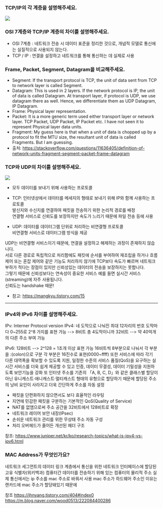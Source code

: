 ### TCP/IP의 각 계층을 설명해주세요.
![](https://s3.us-west-2.amazonaws.com/secure.notion-static.com/e67b80aa-262c-45ab-ba2d-56d1b78bcf23/Untitled.png?X-Amz-Algorithm=AWS4-HMAC-SHA256&X-Amz-Credential=AKIAT73L2G45O3KS52Y5%2F20210920%2Fus-west-2%2Fs3%2Faws4_request&X-Amz-Date=20210920T163153Z&X-Amz-Expires=86400&X-Amz-Signature=5d7b149dc161b379c8a0844efa4a46fc1d8f6f99726c5a0bc9b0f74f411e2380&X-Amz-SignedHeaders=host&response-content-disposition=filename%20%3D%22Untitled.png%22)
   

### OSI 7계층와 TCP/IP 계층의 차이를 설명해주세요.
   - OSI 7계층 : 네트워크 전송 시 데이터 표준을 정리한 것으로, 개념적 모델로 통신에는 실질적으로 사용되지 않는다.
   - TCP / IP : 연결을 설정하고 네트워크를 통해 통신하는 데 실제로 사용


### Frame, Packet, Segment, Datagram을 비교해주세요.
   - Segment: If the transport protocol is TCP, the unit of data sent from TCP to network layer is called Segment.
   - Datagram: This is used in 2 layers. If the network protocol is IP, the unit of data is called Datagram. At transport layer, if protocol is UDP, we use datagram there as well. Hence, we differentiate them as UDP Datagram, IP Datagram.
   - Frame: Physical layer representation.
   - Packet: It is a more generic term used either transport layer or network layer. TCP Packet, UDP Packet, IP Packet etc. I have not seen it to represent Physical layer data units.
   - Fragment: My guess here is that when a unit of data is chopped up by a protocol to fit the MTU size, the resultant unit of data is called Fragments. But I am guessing.
   - 출처: https://stackoverflow.com/questions/11636405/definition-of-network-units-fragment-segment-packet-frame-datagram

### TCP와 UDP의 차이를 설명해주세요.
![](https://media.vlpt.us/images/taehee-kim-dev/post/409b58b9-2d04-4cb3-bfd4-d76f8472ec99/TCP,UDP%20%EC%B0%A8%EC%9D%B4%EC%A0%90.png?w=768)
   - 모두 데이터를 보내기 위해 사용하는 프로토콜
   - TCP: 인터넷상에서 데이터를 메세지의 형태로 보내기 위해 IP와 함께 사용하는 프로토콜  
   발신지와 수신지를 연결하여 패킷을 전송하기 위한 논리적 경로를 배정  
   연결형 서비스로 신뢰도를 보장하지만 속도가 느리기 때문에 파일 전송 등에 사용

   - UDP: 데이터를 데이터그램 단위로 처리하는 비연결형 프로토콜  
   비연결형 서비스로 데이터그램 방식을 제공

   UDP는 비연결형 서비스이기 때문에, 연결을 설정하고 해제하는 과정이 존재하지 않습니다.  
   서로 다른 경로로 독립적으로 처리함에도 패킷에 순서를 부여하여 재조립을 하거나 흐름 제어 또는 혼잡 제어와 같은 기능도 처리하지 않기에 TCP보다 속도가 빠르며 네트워크 부하가 적다는 장점이 있지만 신뢰성있는 데이터의 전송을 보장하지는 못합니다.  
   그렇기 때문에 신뢰성보다는 연속성이 중요한 서비스 예를 들면 실시간 서비스(streaming)에 자주 사용됩니다.  
   신뢰도는 handshake 때문!
   - 참고: https://mangkyu.tistory.com/15



---
### IPv4와 IPv6 차이를 설명해주세요.
   IPv: Interner Protocol version
   IPv4: 네 도막으로 나눠진 최대 12자리의 번호
   도막마다 0~255로 2^8 가지를 표현 가능 --> 8비트
   총 4도막이니까 32비트 --> 약 40억개의 다른 주소 부여 가능

IPv6: 128비트 --> 2^128 = 1조개 이상 표현 가능
16비트씩 8부분으로 나눠서 각 부분을 :(colon)으로 구분
각 부분은 16진수로 표현(0000~ffff)
또한 서비스에 따라 각기 다른 대역폭을 확보할 수 있도록 지원, 일정한 수준의 서비스 품질(QoS)을 요구하는 실시간 서비스를 더욱 쉽게 제공할 수 있고 인증, 데이터 무결성, 데이터 기밀성을 지원하도록 보안기능을 강화
또 인터넷 주소를 기존의 「A, B, C, D」와 같은 클래스별 할당이 아닌 유니캐스트·애니캐스트·멀티캐스트 형태의 유형으로 할당하기 때문에 할당된 주소의 낭비 요인이 사라지고 더욱 간단하게 주소를 자동 설정

- 패킷을 단편화하지 않으면서도 보다 효율적인 라우팅
- 지연에 민감한 패킷을 구분하는 기본적인 QoS(Quality of Service)
- NAT를 없앰으로써 주소 공간을 32비트에서 128비트로 확장
- 네트워크 레이어 보안 내장(IPsec)
- 손쉬운 네트워크 관리를 위한 무상태 주소 자동 구성
- 처리 오버헤드가 줄어든 개선된 헤더 구조

참조: https://www.juniper.net/kr/ko/research-topics/what-is-ipv4-vs-ipv6.html

### MAC Address가 무엇인가요?
   네트워크 세그먼트의 데이터 링크 계층에서 통신을 위한 네트워크 인터페이스에 할당된 고유 식별자(위키백과)
   컴퓨터간 데이터를 전송하기 위해 있는 컴퓨터의 물리적 주소
   실제 통신에서는 ip 주소를 mac 주소로 바꿔서 사용
   mac 주소가 하드웨어 주소인 이유는 랜카드에 mac 주소가 할당돼있기 때문에

참조
https://jhnyang.tistory.com/404#index0
https://m.blog.naver.com/wood0513/222084400286
